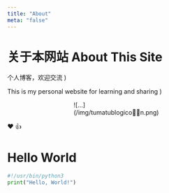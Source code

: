 ```yaml
---
title: "About"
meta: "false"
---
```



<!-- # [About This Site 关于网站 ](#about-this-site)  -->
# 关于本网站 About This Site

个人博客，欢迎交流 )

This is my personal website for learning and sharing )

<div style="width: 200px; margin: auto">![...](/img/tumatublogicon.png)</div>


❤️  👍



# Hello World
```python
#!/usr/bin/python3
print("Hello, World!")
```
